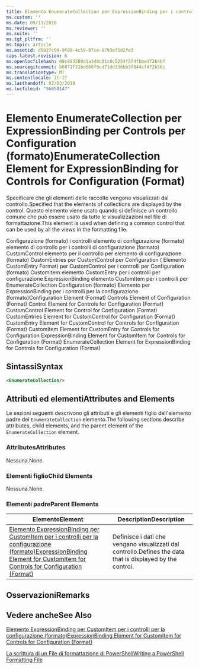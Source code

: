 ```yaml
---
title: Elemento EnumerateCollection per ExpressionBinding per i controlli per la configurazione (formato) | Microsoft Docs
ms.custom: ''
ms.date: 09/13/2016
ms.reviewer: ''
ms.suite: ''
ms.tgt_pltfrm: ''
ms.topic: article
ms.assetid: d5027c99-9f88-4c59-87ce-8793ef1d2fe3
caps.latest.revision: 6
ms.openlocfilehash: 09c893500d1a340c01c0c5254f5f4fbbed7264bf
ms.sourcegitcommit: b6871f21bd666f9cd71dd336bb3f844cf472b56c
ms.translationtype: MT
ms.contentlocale: it-IT
ms.lasthandoff: 02/03/2019
ms.locfileid: "56858147"
---
```

# <a name="enumeratecollection-element-for-expressionbinding-for-controls-for-configuration-format"></a><span data-ttu-id="08ec0-102">Elemento EnumerateCollection per ExpressionBinding per Controls per Configuration (formato)</span><span class="sxs-lookup"><span data-stu-id="08ec0-102">EnumerateCollection Element for ExpressionBinding for Controls for Configuration (Format)</span></span>

<span data-ttu-id="08ec0-103">Specificare che gli elementi delle raccolte vengono visualizzati dal controllo.</span><span class="sxs-lookup"><span data-stu-id="08ec0-103">Specified that the elements of collections are displayed by the control.</span></span> <span data-ttu-id="08ec0-104">Questo elemento viene usato quando si definisce un controllo comune che può essere usato da tutte le visualizzazioni nel file di formattazione.</span><span class="sxs-lookup"><span data-stu-id="08ec0-104">This element is used when defining a common control that can be used by all the views in the formatting file.</span></span>

<span data-ttu-id="08ec0-105">Configurazione (formato) i controlli elemento di configurazione (formato) elemento di controllo per i controlli di configurazione (formato) CustomControl elemento per il controllo per elemento di configurazione (formato) CustomEntries per CustomControl per Configuration ( Elemento CustomEntry Format) per CustomControl per i controlli per Configuration (formato) CustomItem elemento CustomEntry per i controlli per configurazione ExpressionBinding elemento CustomItem per i controlli per EnumerateCollection Configuration (formato) Elemento per ExpressionBinding per i controlli per la configurazione (formato)</span><span class="sxs-lookup"><span data-stu-id="08ec0-105">Configuration Element (Format) Controls Element of Configuration (Format) Control Element for Controls for Configuration (Format) CustomControl Element for Control for Configuration (Format) CustomEntries Element for CustomControl for Configuration (Format) CustomEntry Element for CustomControl for Controls for Configuration (Format) CustomItem Element for CustomEntry for Controls for Configuration ExpressionBinding Element for CustomItem for Controls for Configuration (Format) EnumerateCollection Element for ExpressionBinding for Controls for Configuration (Format)</span></span>

## <a name="syntax"></a><span data-ttu-id="08ec0-106">Sintassi</span><span class="sxs-lookup"><span data-stu-id="08ec0-106">Syntax</span></span>

```xml
<EnumerateCollection/>
```

## <a name="attributes-and-elements"></a><span data-ttu-id="08ec0-107">Attributi ed elementi</span><span class="sxs-lookup"><span data-stu-id="08ec0-107">Attributes and Elements</span></span>

<span data-ttu-id="08ec0-108">Le sezioni seguenti descrivono gli attributi e gli elementi figlio dell'elemento padre del `EnumerateCollection` elemento.</span><span class="sxs-lookup"><span data-stu-id="08ec0-108">The following sections describe attributes, child elements, and the parent element of the `EnumerateCollection` element.</span></span>

### <a name="attributes"></a><span data-ttu-id="08ec0-109">Attributes</span><span class="sxs-lookup"><span data-stu-id="08ec0-109">Attributes</span></span>

<span data-ttu-id="08ec0-110">Nessuna.</span><span class="sxs-lookup"><span data-stu-id="08ec0-110">None.</span></span>

### <a name="child-elements"></a><span data-ttu-id="08ec0-111">Elementi figlio</span><span class="sxs-lookup"><span data-stu-id="08ec0-111">Child Elements</span></span>

<span data-ttu-id="08ec0-112">Nessuna.</span><span class="sxs-lookup"><span data-stu-id="08ec0-112">None.</span></span>

### <a name="parent-elements"></a><span data-ttu-id="08ec0-113">Elementi padre</span><span class="sxs-lookup"><span data-stu-id="08ec0-113">Parent Elements</span></span>

|<span data-ttu-id="08ec0-114">Elemento</span><span class="sxs-lookup"><span data-stu-id="08ec0-114">Element</span></span>|<span data-ttu-id="08ec0-115">Description</span><span class="sxs-lookup"><span data-stu-id="08ec0-115">Description</span></span>|
|-------------|-----------------|
|[<span data-ttu-id="08ec0-116">Elemento ExpressionBinding per CustomItem per i controlli per la configurazione (formato)</span><span class="sxs-lookup"><span data-stu-id="08ec0-116">ExpressionBinding Element for CustomItem for Controls for Configuration (Format)</span></span>](./expressionbinding-element-for-customitem-for-controls-for-configuration-format.md)|<span data-ttu-id="08ec0-117">Definisce i dati che vengano visualizzati dal controllo.</span><span class="sxs-lookup"><span data-stu-id="08ec0-117">Defines the data that is displayed by the control.</span></span>|

## <a name="remarks"></a><span data-ttu-id="08ec0-118">Osservazioni</span><span class="sxs-lookup"><span data-stu-id="08ec0-118">Remarks</span></span>

## <a name="see-also"></a><span data-ttu-id="08ec0-119">Vedere anche</span><span class="sxs-lookup"><span data-stu-id="08ec0-119">See Also</span></span>

[<span data-ttu-id="08ec0-120">Elemento ExpressionBinding per CustomItem per i controlli per la configurazione (formato)</span><span class="sxs-lookup"><span data-stu-id="08ec0-120">ExpressionBinding Element for CustomItem for Controls for Configuration (Format)</span></span>](./expressionbinding-element-for-customitem-for-controls-for-configuration-format.md)

[<span data-ttu-id="08ec0-121">La scrittura di un File di formattazione di PowerShell</span><span class="sxs-lookup"><span data-stu-id="08ec0-121">Writing a PowerShell Formatting File</span></span>](./writing-a-powershell-formatting-file.md)
